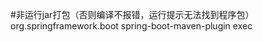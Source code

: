 #非运行jar打包（否则编译不报错，运行提示无法找到程序包）
    <?xml version="1.0" encoding="UTF-8"?>
    <project xmlns="http://maven.apache.org/POM/4.0.0" xmlns:xsi="http://www.w3.org/2001/XMLSchema-instance"
        xsi:schemaLocation="http://maven.apache.org/POM/4.0.0 https://maven.apache.org/xsd/maven-4.0.0.xsd">
        <!--其他依赖、依赖声明等标签内容-->
        <build>
            <plugins>
                <!--打包：非运行jar包-->
                <plugin>
                    <groupId>org.springframework.boot</groupId>
                    <artifactId>spring-boot-maven-plugin</artifactId>
                    <configuration>
                        <classifier>exec</classifier>
                    </configuration>
                </plugin>
            </plugins>
        </build>
    </project>